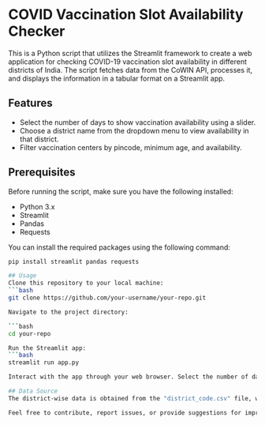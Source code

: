 # COVID Vaccination Slot Availability Checker

This is a Python script that utilizes the Streamlit framework to create a web application for checking COVID-19 vaccination slot availability in different districts of India. The script fetches data from the CoWIN API, processes it, and displays the information in a tabular format on a Streamlit app.

## Features

- Select the number of days to show vaccination availability using a slider.
- Choose a district name from the dropdown menu to view availability in that district.
- Filter vaccination centers by pincode, minimum age, and availability.

## Prerequisites

Before running the script, make sure you have the following installed:

- Python 3.x
- Streamlit
- Pandas
- Requests

You can install the required packages using the following command:

```bash
pip install streamlit pandas requests

## Usage
Clone this repository to your local machine:
```bash
git clone https://github.com/your-username/your-repo.git

Navigate to the project directory:

```bash
cd your-repo

Run the Streamlit app:
```bash
streamlit run app.py

Interact with the app through your web browser. Select the number of days, district name, and use the filters to view vaccination slot availability.

## Data Source
The district-wise data is obtained from the "district_code.csv" file, which is used to map district names to their corresponding district IDs.

Feel free to contribute, report issues, or provide suggestions for improvement. Contributions are always welcome!

